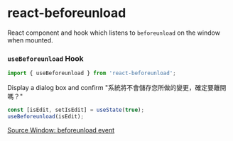 # react-beforeunload

React component and hook which listens to `beforeunload` on the window when mounted.

### `useBeforeunload` Hook 

```jsx
import { useBeforeunload } from 'react-beforeunload';
```

Display a dialog box and confirm "系統將不會儲存您所做的變更，確定要離開嗎？"

```jsx
const [isEdit, setIsEdit] = useState(true);
useBeforeunload(isEdit);
```
[Source Window: beforeunload event](https://developer.mozilla.org/en-US/docs/Web/Events/beforeunload)

